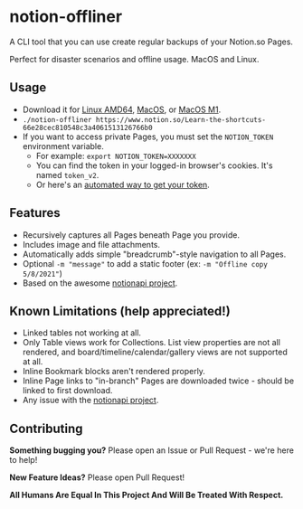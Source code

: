 # notion-offliner
A CLI tool that you can use create regular backups of your Notion.so Pages.

Perfect for disaster scenarios and offline usage. MacOS and Linux.

## Usage
* Download it for [Linux AMD64](https://github.com/nmcclain/notion-offliner/releases/download/v0.1/notion-offliner-linux-amd64), [MacOS](https://github.com/nmcclain/notion-offliner/releases/download/v0.1/notion-offliner-macos), or [MacOS M1](https://github.com/nmcclain/notion-offliner/releases/download/v0.1/notion-offliner-macos-m1).
* `./notion-offliner https://www.notion.so/Learn-the-shortcuts-66e28cec810548c3a4061513126766b0`
* If you want to access private Pages, you must set the `NOTION_TOKEN` environment variable.
  * For example: `export NOTION_TOKEN=XXXXXXX`
  * You can find the token in your logged-in browser's cookies. It's named `token_v2`.
  * Or here's an [automated way to get your token](https://gist.github.com/nmcclain/30e4f5ee231e606bc4a1dcedef1c551f).

## Features
* Recursively captures all Pages beneath Page you provide.
* Includes image and file attachments.
* Automatically adds simple "breadcrumb"-style navigation to all Pages.
* Optional `-m "message"` to add a static footer (ex: `-m "Offline copy 5/8/2021"`)
* Based on the awesome [notionapi project](https://github.com/kjk/notionapi/).

## Known Limitations (help appreciated!)
* Linked tables not working at all.
* Only Table views work for Collections. List view properties are not all rendered, and board/timeline/calendar/gallery views are not supported at all.
* Inline Bookmark blocks aren't rendered properly.
* Inline Page links to "in-branch" Pages are downloaded twice - should be linked to first download.
* Any issue with the [notionapi project](https://github.com/kjk/notionapi/issues).

## Contributing

**Something bugging you?** Please open an Issue or Pull Request - we're here to help!

**New Feature Ideas?** Please open Pull Request!
 
**All Humans Are Equal In This Project And Will Be Treated With Respect.**
